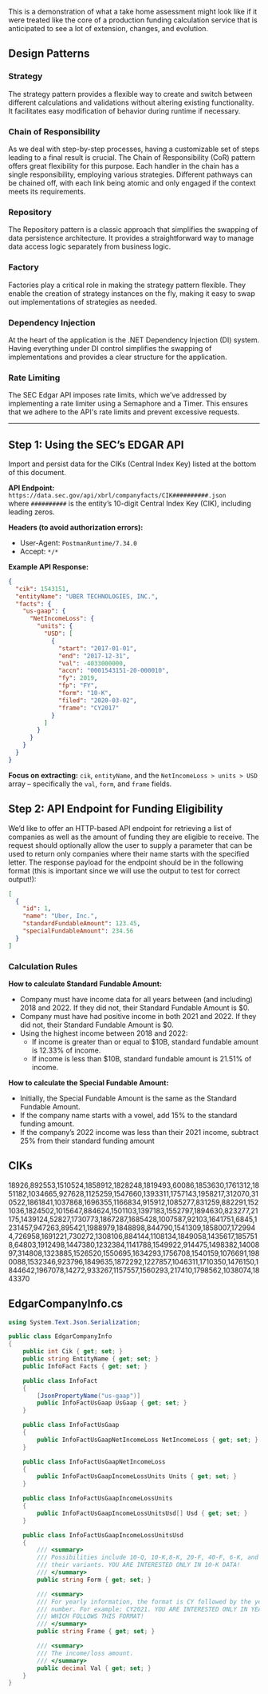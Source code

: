 This is a demonstration of what a take home assessment might look like if it were treated like the core of a production funding calculation service that is anticipated to see a lot of extension, changes, and evolution.

## Design Patterns

### Strategy

The strategy pattern provides a flexible way to create and switch between different calculations and validations without altering existing functionality. It facilitates easy modification of behavior during runtime if necessary.

### Chain of Responsibility

As we deal with step-by-step processes, having a customizable set of steps leading to a final result is crucial. The Chain of Responsibility (CoR) pattern offers great flexibility for this purpose. Each handler in the chain has a single responsibility, employing various strategies. Different pathways can be chained off, with each link being atomic and only engaged if the context meets its requirements.

### Repository

The Repository pattern is a classic approach that simplifies the swapping of data persistence architecture. It provides a straightforward way to manage data access logic separately from business logic.

### Factory

Factories play a critical role in making the strategy pattern flexible. They enable the creation of strategy instances on the fly, making it easy to swap out implementations of strategies as needed.

### Dependency Injection

At the heart of the application is the .NET Dependency Injection (DI) system. Having everything under DI control simplifies the swapping of implementations and provides a clear structure for the application.

### Rate Limiting

The SEC Edgar API imposes rate limits, which we've addressed by implementing a rate limiter using a Semaphore and a Timer. This ensures that we adhere to the API's rate limits and prevent excessive requests.

----------------------------------------------------------------------------------------------

## Step 1: Using the SEC’s EDGAR API
Import and persist data for the CIKs (Central Index Key) listed at the bottom of this document.

**API Endpoint:** `https://data.sec.gov/api/xbrl/companyfacts/CIK##########.json`  
where `##########` is the entity’s 10-digit Central Index Key (CIK), including leading zeros.

**Headers (to avoid authorization errors):**
- User-Agent: `PostmanRuntime/7.34.0`
- Accept: `*/*`

**Example API Response:**
```json
{
  "cik": 1543151,
  "entityName": "UBER TECHNOLOGIES, INC.",
  "facts": {
    "us-gaap": {
      "NetIncomeLoss": {
        "units": {
          "USD": [
            {
              "start": "2017-01-01",
              "end": "2017-12-31",
              "val": -4033000000,
              "accn": "0001543151-20-000010",
              "fy": 2019,
              "fp": "FY",
              "form": "10-K",
              "filed": "2020-03-02",
              "frame": "CY2017"
            }
          ]
        }
      }
    }
  }
}
```

**Focus on extracting:** `cik`, `entityName`, and the `NetIncomeLoss > units > USD` array – specifically the `val`, `form`, and `frame` fields.

## Step 2: API Endpoint for Funding Eligibility
We’d like to offer an HTTP-based API endpoint for retrieving a list of companies as well as the amount of funding they are eligible to receive. The request should optionally allow the user to supply a parameter that can be used to return only companies where their name starts with the specified letter. The response payload for the endpoint should be in the following format (this is important since we will use the output to test for correct output!):
```json
[
  {
    "id": 1,
    "name": "Uber, Inc.",
    "standardFundableAmount": 123.45,
    "specialFundableAmount": 234.56
  }
]
```

### Calculation Rules
**How to calculate Standard Fundable Amount:**
- Company must have income data for all years between (and including) 2018 and 2022. If they did not, their Standard Fundable Amount is $0.
- Company must have had positive income in both 2021 and 2022. If they did not, their Standard Fundable Amount is $0.
- Using the highest income between 2018 and 2022:
  - If income is greater than or equal to $10B, standard fundable amount is 12.33% of income.
  - If income is less than $10B, standard fundable amount is 21.51% of income.

**How to calculate the Special Fundable Amount:**
- Initially, the Special Fundable Amount is the same as the Standard Fundable Amount.
- If the company name starts with a vowel, add 15% to the standard funding amount.
- If the company’s 2022 income was less than their 2021 income, subtract 25% from their standard funding amount

## CIKs
18926,892553,1510524,1858912,1828248,1819493,60086,1853630,1761312,1851182,1034665,927628,1125259,1547660,1393311,1757143,1958217,312070,310522,1861841,1037868,1696355,1166834,915912,1085277,831259,882291,1521036,1824502,1015647,884624,1501103,1397183,1552797,1894630,823277,21175,1439124,52827,1730773,1867287,1685428,1007587,92103,1641751,6845,1231457,947263,895421,1988979,1848898,844790,1541309,1858007,1729944,726958,1691221,730272,1308106,884144,1108134,1849058,1435617,1857518,64803,1912498,1447380,1232384,1141788,1549922,914475,1498382,1400897,314808,1323885,1526520,1550695,1634293,1756708,1540159,1076691,1980088,1532346,923796,1849635,1872292,1227857,1046311,1710350,1476150,1844642,1967078,14272,933267,1157557,1560293,217410,1798562,1038074,1843370

## EdgarCompanyInfo.cs

```csharp
using System.Text.Json.Serialization;

public class EdgarCompanyInfo
{
    public int Cik { get; set; }
    public string EntityName { get; set; }
    public InfoFact Facts { get; set; }

    public class InfoFact
    {
        [JsonPropertyName("us-gaap")]
        public InfoFactUsGaap UsGaap { get; set; }
    }

    public class InfoFactUsGaap
    {
        public InfoFactUsGaapNetIncomeLoss NetIncomeLoss { get; set; }
    }

    public class InfoFactUsGaapNetIncomeLoss
    {
        public InfoFactUsGaapIncomeLossUnits Units { get; set; }
    }

    public class InfoFactUsGaapIncomeLossUnits
    {
        public InfoFactUsGaapIncomeLossUnitsUsd[] Usd { get; set; }
    }

    public class InfoFactUsGaapIncomeLossUnitsUsd
    {
        /// <summary>
        /// Possibilities include 10-Q, 10-K,8-K, 20-F, 40-F, 6-K, and
        /// their variants. YOU ARE INTERESTED ONLY IN 10-K DATA!
        /// </summary>
        public string Form { get; set; }

        /// <summary>
        /// For yearly information, the format is CY followed by the year
        /// number. For example: CY2021. YOU ARE INTERESTED ONLY IN YEARLY INFORMATION
        /// WHICH FOLLOWS THIS FORMAT!
        /// </summary>
        public string Frame { get; set; }

        /// <summary>
        /// The income/loss amount.
        /// </summary>
        public decimal Val { get; set; }
    }
}
```
